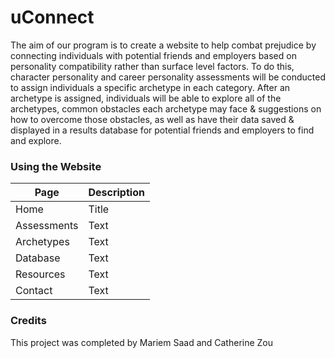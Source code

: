 # uConnect
The aim of our program is to create a website to help combat prejudice by connecting individuals with potential friends and employers based on personality compatibility rather than surface level factors. To do this, character personality and career personality assessments will be conducted to assign individuals a specific archetype in each category. After an archetype is assigned, individuals will be able to explore all of the archetypes, common obstacles each archetype may face &amp; suggestions on how to overcome those obstacles, as well as have their data saved &amp; displayed in a results database for potential friends and employers to find and explore.

### Using the Website
| Page     | Description |
| ----------- | ----------- |
| Home      | Title       |
| Assessments   | Text        |
| Archetypes   | Text        |
| Database   | Text        |
| Resources   | Text        |
| Contact   | Text        |


### Credits
This project was completed by Mariem Saad and Catherine Zou
